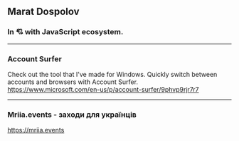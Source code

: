 ## Marat Dospolov

### In 💘 with JavaScript ecosystem.
___

### Account Surfer 
Check out the tool that I've made for Windows.
Quickly switch between accounts and browsers with Account Surfer.
https://www.microsoft.com/en-us/p/account-surfer/9phvp9rjr7r7

___

### Mriia.events - заходи для українців
https://mriia.events
